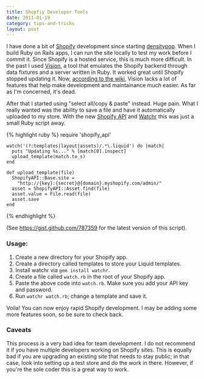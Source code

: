 ```yaml
---
title: Shopfiy Developer Tools
date: 2011-01-19
category: tips-and-tricks
layout: post
---
```


I have done a bit of [Shopify](http://www.shopify.com) development since starting [densitypop](http://blog.densitypop.com). When I build Ruby on Rails apps, I can run the site locally to test my work before I commit it. Since Shopify is a hosted service, this is much more difficult. In the past I used [Vision](http://vision.shopify.com/), a tool that emulates the Shopify backend through data fixtures and a server written in Ruby. It worked great until Shopify stopped updating it. Now, [according to the wiki](http://wiki.shopify.com/Vision#Vision_Troubleshooting), Vision lacks a lot of features that help make development and maintainance much easier. As far as I'm concerned, it's dead.

After that I started using "select all/copy & paste" instead. Huge pain. What I really wanted was the ability to save a file and have it automatically uploaded to my store. With the new [Shopify API](http://www.shopify.com/developers) and [Watchr](https://github.com/mynyml/watchr) this was just a small Ruby script away.

{% highlight ruby %}
    require 'shopify_api'

    watch('(?:templates|layout|assets)/.*\.liquid') do |match|
      puts "Updating %s..." % [match[0].inspect]
      upload_template(match.to_s)
    end

    def upload_template(file)
      ShopifyAPI::Base.site =
        "http://{key}:{secret}@{domain}.myshopify.com/admin/"
      asset = ShopifyAPI::Asset.find(file)
      asset.value = File.read(file)
      asset.save
    end
{% endhighlight %}

(See <https://gist.github.com/787359> for the latest version of this script).

### Usage:

1. Create a new directory for your Shopify app.
2. Create a directory called templates to store your Liquid templates.
3. Install watchr via `gem install watchr`.
4. Create a file called `watch.rb` in the root of your Shopify app.
5. Paste the above code into `watch.rb`. Make sure you add your API key and password.
6. Run `watchr watch.rb`; change a template and save it.

Voila! You can now enjoy rapid Shopify development. I may be adding some more features soon, so be sure to check back.

### Caveats

This process is a very bad idea for team development. I do not recommend it if you have multiple developers working on Shopify sites. This is equally bad if you are upgrading an existing site that needs to stay public; in that case, look into setting up a test store and do the work in there. However, if you're the sole coder this is a great way to work.

